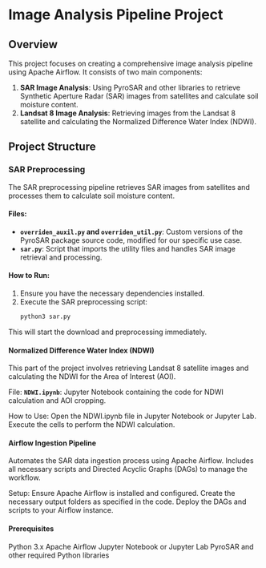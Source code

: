 # Image Analysis Pipeline Project

## Overview

This project focuses on creating a comprehensive image analysis pipeline using Apache Airflow. It consists of two main components:
1. **SAR Image Analysis**: Using PyroSAR and other libraries to retrieve Synthetic Aperture Radar (SAR) images from satellites and calculate soil moisture content.
2. **Landsat 8 Image Analysis**: Retrieving images from the Landsat 8 satellite and calculating the Normalized Difference Water Index (NDWI).

## Project Structure

### SAR Preprocessing

The SAR preprocessing pipeline retrieves SAR images from satellites and processes them to calculate soil moisture content.

#### Files:
- **`overriden_auxil.py` and `overriden_util.py`**: Custom versions of the PyroSAR package source code, modified for our specific use case.
- **`sar.py`**: Script that imports the utility files and handles SAR image retrieval and processing.

#### How to Run:
1. Ensure you have the necessary dependencies installed.
2. Execute the SAR preprocessing script:
   ```bash
   python3 sar.py

This will start the download and preprocessing immediately.

#### Normalized Difference Water Index (NDWI)
This part of the project involves retrieving Landsat 8 satellite images and calculating the NDWI for the Area of Interest (AOI).

File:
**`NDWI.ipynb`**: Jupyter Notebook containing the code for NDWI calculation and AOI cropping.

How to Use:
Open the NDWI.ipynb file in Jupyter Notebook or Jupyter Lab.
Execute the cells to perform the NDWI calculation.

#### Airflow Ingestion Pipeline
Automates the SAR data ingestion process using Apache Airflow. Includes all necessary scripts and Directed Acyclic Graphs (DAGs) to manage the workflow.

Setup:
Ensure Apache Airflow is installed and configured.
Create the necessary output folders as specified in the code.
Deploy the DAGs and scripts to your Airflow instance.

 #### Prerequisites
Python 3.x
Apache Airflow
Jupyter Notebook or Jupyter Lab
PyroSAR and other required Python libraries

   
